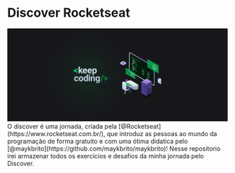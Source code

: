 <h1>Discover Rocketseat</h1>
<img src="/media/imagens/imagem.png" alt="">
<br>
O discover é uma jornada, criada pela [@Rocketseat](https://www.rocketseat.com.br/), que introduz as pessoas ao mundo da programação de forma gratuito e com uma ótima didatica pelo [@maykbrito](https://github.com/maykbrito/maykbrito)!
Nesse repositorio irei armazenar todos os exercicios e desafios da minha jornada pelo Discover.
